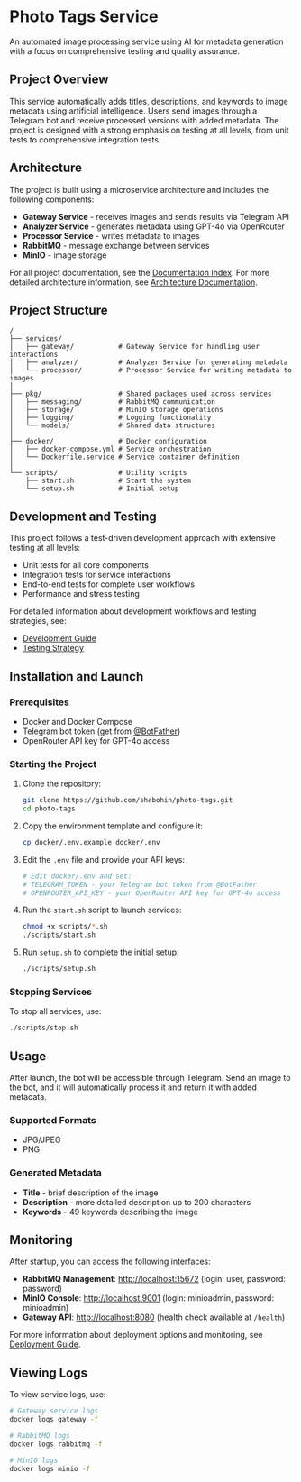 # Photo Tags Service

An automated image processing service using AI for metadata generation with a focus on comprehensive testing and quality assurance.

## Project Overview

This service automatically adds titles, descriptions, and keywords to image metadata using artificial intelligence. Users send images through a Telegram bot and receive processed versions with added metadata. The project is designed with a strong emphasis on testing at all levels, from unit tests to comprehensive integration tests.

## Architecture

The project is built using a microservice architecture and includes the following components:

-   **Gateway Service** - receives images and sends results via Telegram API
-   **Analyzer Service** - generates metadata using GPT-4o via OpenRouter
-   **Processor Service** - writes metadata to images
-   **RabbitMQ** - message exchange between services
-   **MinIO** - image storage

For all project documentation, see the [Documentation Index](docs/index.md).
For more detailed architecture information, see [Architecture Documentation](docs/architecture.md).

## Project Structure

```
/
├── services/
│   ├── gateway/           # Gateway Service for handling user interactions
│   ├── analyzer/          # Analyzer Service for generating metadata
│   └── processor/         # Processor Service for writing metadata to images
│
├── pkg/                   # Shared packages used across services
│   ├── messaging/         # RabbitMQ communication
│   ├── storage/           # MinIO storage operations
│   ├── logging/           # Logging functionality
│   └── models/            # Shared data structures
│
├── docker/                # Docker configuration
│   ├── docker-compose.yml # Service orchestration
│   └── Dockerfile.service # Service container definition
│
└── scripts/               # Utility scripts
    ├── start.sh           # Start the system
    └── setup.sh           # Initial setup
```

## Development and Testing

This project follows a test-driven development approach with extensive testing at all levels:

-   Unit tests for all core components
-   Integration tests for service interactions
-   End-to-end tests for complete user workflows
-   Performance and stress testing

For detailed information about development workflows and testing strategies, see:

-   [Development Guide](docs/development.md)
-   [Testing Strategy](docs/testing.md)

## Installation and Launch

### Prerequisites

-   Docker and Docker Compose
-   Telegram bot token (get from [@BotFather](https://t.me/BotFather))
-   OpenRouter API key for GPT-4o access

### Starting the Project

1. Clone the repository:

    ```bash
    git clone https://github.com/shabohin/photo-tags.git
    cd photo-tags
    ```

2. Copy the environment template and configure it:

    ```bash
    cp docker/.env.example docker/.env
    ```

3. Edit the `.env` file and provide your API keys:

    ```bash
    # Edit docker/.env and set:
    # TELEGRAM_TOKEN - your Telegram bot token from @BotFather
    # OPENROUTER_API_KEY - your OpenRouter API key for GPT-4o access
    ```

4. Run the `start.sh` script to launch services:

    ```bash
    chmod +x scripts/*.sh
    ./scripts/start.sh
    ```

5. Run `setup.sh` to complete the initial setup:
    ```bash
    ./scripts/setup.sh
    ```

### Stopping Services

To stop all services, use:

```bash
./scripts/stop.sh
```

## Usage

After launch, the bot will be accessible through Telegram. Send an image to the bot, and it will automatically process it and return it with added metadata.

### Supported Formats

-   JPG/JPEG
-   PNG

### Generated Metadata

-   **Title** - brief description of the image
-   **Description** - more detailed description up to 200 characters
-   **Keywords** - 49 keywords describing the image

## Monitoring

After startup, you can access the following interfaces:

-   **RabbitMQ Management**: [http://localhost:15672](http://localhost:15672) (login: user, password: password)
-   **MinIO Console**: [http://localhost:9001](http://localhost:9001) (login: minioadmin, password: minioadmin)
-   **Gateway API**: [http://localhost:8080](http://localhost:8080) (health check available at `/health`)

For more information about deployment options and monitoring, see [Deployment Guide](docs/deployment.md).

## Viewing Logs

To view service logs, use:

```bash
# Gateway service logs
docker logs gateway -f

# RabbitMQ logs
docker logs rabbitmq -f

# MinIO logs
docker logs minio -f
```